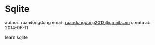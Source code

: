 Sqlite
======

author: ruandongdong
email: ruandongdong2012@gmail.com
creata at: 2014-06-11

learn sqlite
